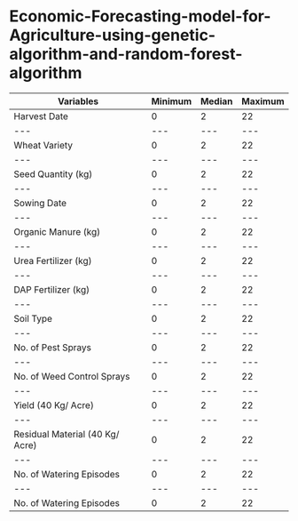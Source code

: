 # Economic-Forecasting-model-for-Agriculture-using-genetic-algorithm-and-random-forest-algorithm

Variables                       | Minimum | Median | Maximum 
---                             | ---     | ---    | --- 
Harvest Date                    | 0       | 2      | 22   
---                             | ---     | ---    | --- 
Wheat Variety                   | 0       | 2      | 22   
---                             | ---     | ---    | --- 
Seed Quantity (kg)              | 0       | 2      | 22   
---                             | ---     | ---    | --- 
Sowing Date                     | 0       | 2      | 22   
---                             | ---     | ---    | --- 
Organic Manure (kg)             | 0       | 2      | 22   
---                             | ---     | ---    | --- 
Urea Fertilizer (kg)            | 0       | 2      | 22   
---                             | ---     | ---    | --- 
DAP Fertilizer (kg)             | 0       | 2      | 22   
---                             | ---     | ---    | --- 
Soil Type                       | 0       | 2      | 22   
---                             | ---     | ---    | --- 
No. of Pest Sprays              | 0       | 2      | 22   
---                             | ---     | ---    | --- 
No. of Weed Control Sprays      | 0       | 2      | 22   
---                             | ---     | ---    | --- 
Yield (40 Kg/ Acre)             | 0       | 2      | 22   
---                             | ---     | ---    | --- 
Residual Material (40 Kg/ Acre) | 0       | 2      | 22   
---                             | ---     | ---    | --- 
No. of Watering Episodes        | 0       | 2      | 22   
---                             | ---     | ---    | --- 
No. of Watering Episodes        | 0       | 2      | 22   
